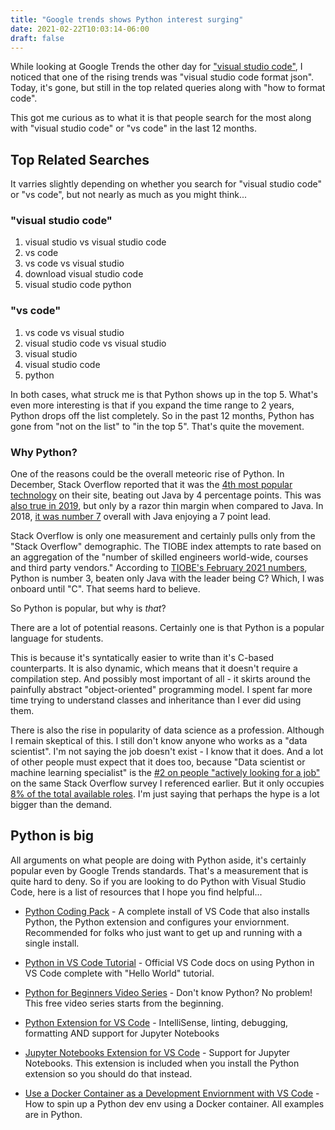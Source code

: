 ```yaml
---
title: "Google trends shows Python interest surging"
date: 2021-02-22T10:03:14-06:00
draft: false
---
```


While looking at Google Trends the other day for ["visual studio code"](https://trends.google.com/trends/explore?q=visual%20studio%20code&geo=US), I noticed that one of the rising trends was "visual studio code format json". Today, it's gone, but still in the top related queries along with "how to format code".

This got me curious as to what it is that people search for the most along with "visual studio code" or "vs code" in the last 12 months.

## Top Related Searches

It varries slightly depending on whether you search for "visual studio code" or "vs code", but not nearly as much as you might think...

### "visual studio code"

1. visual studio vs visual studio code
2. vs code
3. vs code vs visual studio
4. download visual studio code
5. visual studio code python

### "vs code"

1. vs code vs visual studio
2. visual studio code vs visual studio
3. visual studio
4. visual studio code
5. python

In both cases, what struck me is that Python shows up in the top 5. What's even more interesting is that if you expand the time range to 2 years, Python drops off the list completely. So in the past 12 months, Python has gone from "not on the list" to "in the top 5". That's quite the movement.

### Why Python?

One of the reasons could be the overall meteoric rise of Python. In December, Stack Overflow reported that it was the [4th most popular technology](https://insights.stackoverflow.com/survey/2020#most-popular-technologies) on their site, beating out Java by 4 percentage points. This was [also true in 2019](https://insights.stackoverflow.com/survey/2019#technology), but only by a razor thin margin when compared to Java. In 2018, [it was number 7](https://insights.stackoverflow.com/survey/2018#technology) overall with Java enjoying a 7 point lead. 

Stack Overflow is only one measurement and certainly pulls only from the "Stack Overflow" demographic. The TIOBE index attempts to rate based on an aggregation of the "number of skilled engineers world-wide, courses and third party vendors." According to [TIOBE's February 2021 numbers](https://www.tiobe.com/tiobe-index/), Python is number 3, beaten only Java with the leader being C? Which, I was onboard until "C". That seems hard to believe.

So Python is popular, but why is _that_?

There are a lot of potential reasons. Certainly one is that Python is a popular language for students. 

This is because it's syntatically easier to write than it's C-based counterparts. It is also dynamic, which means that it doesn't require a compilation step. And possibly most important of all - it skirts around the painfully abstract "object-oriented" programming model. I spent far more time trying to understand classes and inheritance than I ever did using them.

There is also the rise in popularity of data science as a profession. Although I remain skeptical of this. I still don't know anyone who works as a "data scientist". I'm not saying the job doesn't exist - I know that it does. And a lot of other people must expect that it does too, because "Data scientist or machine learning specialist" is the [#2 on people "actively looking for a job"](https://insights.stackoverflow.com/survey/2020#work-whos-actively-looking-for-a-job) on the same Stack Overflow survey I referenced earlier. But it only occupies [8% of the total available roles](https://insights.stackoverflow.com/survey/2020#developer-roles). I'm just saying that perhaps the hype is a lot bigger than the demand.

## Python is big

All arguments on what people are doing with Python aside, it's certainly popular even by Google Trends standards. That's a measurement that is quite hard to deny. So if you are looking to do Python with Visual Studio Code, here is a list of resources that I hope you find helpful...

* [Python Coding Pack](https://code.visualstudio.com/learntocode?WT.mc_id=devcloud-17278-buhollan) - A complete install of VS Code that also installs Python, the Python extension and configures your enviornment. Recommended for folks who just want to get up and running with a single install.

* [Python in VS Code Tutorial](https://code.visualstudio.com/docs/python/python-tutorial?WT.mc_id=devcloud-17278-buhollan) - Official VS Code docs on using Python in VS Code complete with "Hello World" tutorial.

* [Python for Beginners Video Series](https://channel9.msdn.com/Series/Intro-to-Python-Development?WT.mc_id=python-c9-niner&WT.mc_id=devcloud-17278-buhollan) - Don't know Python? No problem! This free video series starts from the beginning.

* [Python Extension for VS Code](https://marketplace.visualstudio.com/items?itemName=ms-python.python&WT.mc_id=devcloud-17278-buhollann) - IntelliSense, linting, debugging, formatting AND support for Jupyter Notebooks

* [Jupyter Notebooks Extension for VS Code](https://marketplace.visualstudio.com/items?itemName=ms-toolsai.jupyter&WT.mc_id=devcloud-17278-buhollan) - Support for Jupyter Notebooks. This extension is included when you install the Python extension so you should do that instead.

* [Use a Docker Container as a Development Enviornment with VS Code](https://docs.microsoft.com/learn/modules/use-docker-container-dev-env-vs-code/?WT.mc_id=devcloud-17278-buhollan) - How to spin up a Python dev env using a Docker container. All examples are in Python.




